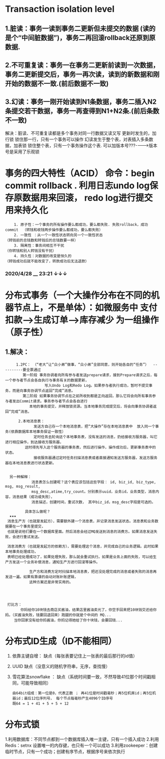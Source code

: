 # Transaction isolation level
   ## 1.脏读：事务一读到事务二更新但未提交的数据 (读的是个“中间脏数据”)，事务二再回滚rollback还原到原数据.
   ## 2.不可重复读：事务一在事务二更新前读到一次数据，事务二更新提交后，事务一再次读，读到的新数据和刚开始的数据不一致.(前后数据不一致)
   ## 3.幻读：事务一刚开始读到N1条数据，事务二插入N2条提交若干数据，事务一再查得到N1+N2条.(前后条数不一致)
   
   解决：脏读、不可重复读都是多个事务对同一行数据又读又写 更新时发生的，加行锁 锁住那一行，只有一个事务可以操作
         幻读发生于整个表，对表插入多条数据，加表锁 锁住整个表，只有一个事务操作这个表.        可以加版本号???---->版本号是采用了乐观锁
         
         
 # 事务的四大特性（ACID）  命令：begin   commit   rollback .     利用日志undo log保存原数据用来回滚， redo log进行提交用来持久化
      
        1. 原子性：一个事务的所有操作要么都成功，要么都失败. 失败rollback，成功commit  （转钱和收钱两步操作要么都成功，要么都失败）
        2. 一致性 ：从一个一致性状态转向另一个一致性状态                              （转钱前的总钱数和转钱后的总钱数要一样）
        3. 隔离性：事务间相互不干扰                                                 （你转钱和别人转钱没有干扰）
        4. 持久性：对数据的改变是恒久的                                              （转钱成功后就不能改变了，转款成功后无法退款）
   
   
  ###  2020/4/28 __   23:21     ↓↓↓
 # 分布式事务（一个大操作分布在不同的机器节点上，不是单体）：如微服务中   支付扣款-->生成订单-->库存减少  为一组操作（原子性）
 ##   1.解决：
         1.2PC： （“老大”让“众小弟”做事，“众小弟”全部同意，则开始各自的“任务”）  ----------要全票通过
            第一阶段 事务协调者向所有参与者发送prepare请求，接到Prepare请求之后，每一个参与者节点会各自执行与事务有关的数据更新，
                      写入Undo Log和Redo Log。如果参与者执行成功，暂时不提交事务，而是向事务协调节点返回“完成”消息。
            第二阶段 如果事务协调节点在之前所收到都是正向返回，那么它将会向所有事务参与者发出Commit请求。事务参与者节点会各自进行
               本地的事务提交，并释放锁资源。当本地事务完成提交后，将会向事务协调者返回“完成”消息。
 
          2.本地消息表：
                 发送方自己存一个本地消息表，把“大操作”存在本地消息表中  放入同一个事务(依靠数据库本地事务保证一致性）
                 定时任务去轮询这个本地事务表，没有发送的消息，扔给接收方服务器，叫它进行相应操作，到达接收方服务器，
             这时得先写入这个服务器的事务表，然后进行操作，操作成功后，更新事务表中的状态。
                 接收服务器通过定时任务扫描消息表或者直接通知发送方服务器，发送方服务器在本地消息表进行状态更新。
                
                
      另一种解释：
                消息表怎么创建呢？这个表应该包括这些字段： id, biz_id, biz_type, msg, msg_result, 
                msg_desc,atime,try_count。分别表示uuid，业务id，业务类型，消息内容，消息结果（成功或失败），
                消息描述，创建时间，重试次数， 其中biz_id，msg_desc字段是可选的。
                
             具体怎么做呢？
      ★★★       
     消息生产方（也就是发起方），需要额外建一个消息表，并记录消息发送状态。消息表和业务数据要在一个事务里提交，
     也就是说他们要在一个数据库里面。然后消息会经过MQ发送到消息的消费方。如果消息发送失败，会进行重试发送。

     消息消费方（也就是发起方的依赖方），需要处理这个消息，并完成自己的业务逻辑。此时如果本地事务处理成功，
     表明已经处理成功了，如果处理失败，那么就会重试执行。如果是业务上面的失败，可以给生产方发送一个业务补偿消息，通知生产方进行回滚等操作。

               生产方和消费方定时扫描本地消息表，把还没处理完成的消息或者失败的消息再发送一遍。如果有靠谱的自动对账补账逻辑，
               这种方案还是非常实用的。
               
               
               
               
     打比方：
           你妈给你10块钱去商店买酱油，结果店里酱油卖光了，你空手回来把10块钱交还给你妈。（买酱油失败，钱要回退回来）跑腿的你就是个中间的 MQ...
        当你回家没有给你妈酱油，你妈记得她给了你十块钱，会要回钱...
                
# 分布式ID生成（ID不能相同）
 1. 依靠主键自增：    缺点（每张表要记住上一张表的最后那行的id值）
 2. UUID             缺点（没意义的随机字符串，无序，查找慢）
 3. 雪花算法snowflake   ：  缺点（系统时间要一致，不然导致41位那个时间戳相同，可能导致相同）
 
        由64bit组成：第一位是0，代表正数 ； 再41位是时间戳毫秒；再5位机房id；再5位机器id；最后12位序列号， 每个节点每毫秒产生4096个ID序号
        既64 = 1 + 41 + 5 + 5 + 12
        
        
# 分布式锁
 1.利用数据库：不同节点都到一个数据库插入唯一主键，只有一个插入成功
 2.利用Redis：setnx 设置唯一的内存键，也只有一个可以成功
 3.利用zookeeper：创建临时节点，只有一个成功；创建有序节点，根据序号来依次执行
